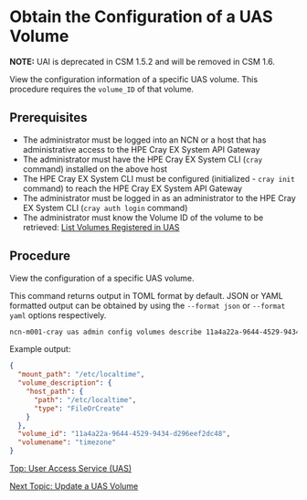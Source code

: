 # Obtain the Configuration of a UAS Volume

**NOTE:** UAI is deprecated in CSM 1.5.2 and will be removed in CSM 1.6.

View the configuration information of a specific UAS volume. This procedure requires the `volume_ID` of that volume.

## Prerequisites

* The administrator must be logged into an NCN or a host that has administrative access to the HPE Cray EX System API Gateway
* The administrator must have the HPE Cray EX System CLI (`cray` command) installed on the above host
* The HPE Cray EX System CLI must be configured (initialized - `cray init` command) to reach the HPE Cray EX System API Gateway
* The administrator must be logged in as an administrator to the HPE Cray EX System CLI (`cray auth login` command)
* The administrator must know the Volume ID of the volume to be retrieved: [List Volumes Registered in UAS](List_Volumes_Registered_in_UAS.md)

## Procedure

View the configuration of a specific UAS volume.

This command returns output in TOML format by default. JSON or YAML formatted output can be obtained by using the `--format json` or `--format yaml` options respectively.

```bash
ncn-m001-cray uas admin config volumes describe 11a4a22a-9644-4529-9434-d296eef2dc48 --format json
```

Example output:

```json
{
  "mount_path": "/etc/localtime",
  "volume_description": {
    "host_path": {
      "path": "/etc/localtime",
      "type": "FileOrCreate"
    }
  },
  "volume_id": "11a4a22a-9644-4529-9434-d296eef2dc48",
  "volumename": "timezone"
}
```

[Top: User Access Service (UAS)](README.md)

[Next Topic: Update a UAS Volume](Update_a_UAS_Volume.md)
